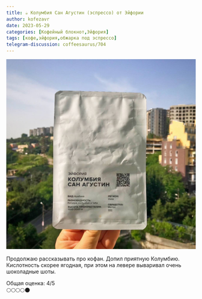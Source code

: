 ```yaml
---
title: ☕️ Колумбия Сан Агустин (эспрессо) от Эйфории
author: kofezavr
date: 2023-05-29
categories: [Кофейный блокнот,Эйфория]
tags: [кофе,эйфория,обжарка под эспрессо]
telegram-discussion: coffeesaurus/704
--- 
```

![Колумбия Сан Агустин (эспрессо) от Эйфории](/assets/img/posts/23/05/san-agustin.jpg)

Продолжаю рассказывать про кофан. Допил приятную Колумбию. Кислотность скорее ягодная, при этом на левере вываривал очень шоколадные шоты. 

Общая оценка: 4/5 <br>
🌕🌕🌕🌕🌑